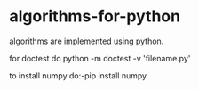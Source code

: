 # algorithms-for-python
algorithms are implemented using python.                                                                                                   

for doctest do python -m doctest -v 'filename.py'

to install numpy do:-pip install numpy

